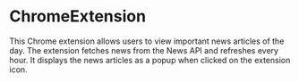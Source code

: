 # ChromeExtension
This Chrome extension allows users to view important news articles of the day. The extension fetches news from the News API and refreshes every hour. It displays the news articles as a popup when clicked on the extension icon.
